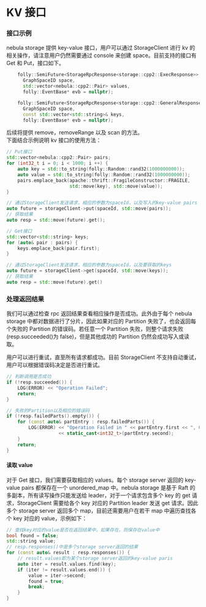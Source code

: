 # KV 接口
### 接口示例
nebula storage 提供 key-value 接口，用户可以通过 StorageClient 进行 kv 的相关操作，请注意用户仍然需要通过 console 来创建 space。目前支持的接口有 Get 和 Put，接口如下。
```cpp
    folly::SemiFuture<StorageRpcResponse<storage::cpp2::ExecResponse>> put(
      GraphSpaceID space,
      std::vector<nebula::cpp2::Pair> values,
      folly::EventBase* evb = nullptr);

    folly::SemiFuture<StorageRpcResponse<storage::cpp2::GeneralResponse>> get(
      GraphSpaceID space,
      const std::vector<std::string>& keys,
      folly::EventBase* evb = nullptr);
```

后续将提供 remove，removeRange 以及 scan 的方法。<br />下面结合示例说明 kv 接口的使用方法：

```cpp
// Put接口
std::vector<nebula::cpp2::Pair> pairs;
for (int32_t i = 0; i < 1000; i ++) {
    auto key = std::to_string(folly::Random::rand32(1000000000));
    auto value = std::to_string(folly::Random::rand32(1000000000));
    pairs.emplace_back(apache::thrift::FragileConstructor::FRAGILE,
                       std::move(key), std::move(value));
}

// 通过StorageClient发送请求，相应的参数为spaceId，以及写入的key-value pairs
auto future = storageClient->put(spaceId, std::move(pairs));
// 获取结果
auto resp = std::move(future).get();
```

```cpp
// Get接口
std::vector<std::string> keys;
for (auto& pair : pairs) {
    keys.emplace_back(pair.first);
}

// 通过StorageClient发送请求，相应的参数为spaceId，以及要获取的keys
auto future = storageClient->get(spaceId, std::move(keys));
// 获取结果
auto resp = std::move(future).get()
```

### 处理返回结果
我们可以通过检查 rpc 返回结果查看相应操作是否成功。此外由于每个 nebula storage 中都对数据进行了分片，因此如果对应的 Partition 失败了，也会返回每个失败的 Partition 的错误码。若任意一个 Partition 失败，则整个请求失败(resp.succeeded()为 false)，但是其他成功的 Partition 仍然会成功写入或读取。

用户可以进行重试，直至所有请求都成功。目前 StorageClient 不支持自动重试，用户可以根据错误码决定是否进行重试。

```cpp
// 判断调用是否成功
if (!resp.succeeded()) {
    LOG(ERROR) << "Operation Failed";
    return;
}

// 失败的Partition以及相应的错误码
if (!resp.failedParts().empty()) {
    for (const auto& partEntry : resp.failedParts()) {
        LOG(ERROR) << "Operation Failed in " << partEntry.first << ", Code: "
                   << static_cast<int32_t>(partEntry.second);
    }
    return;
}
```

#### 读取 value
对于 Get 接口，我们需要获取相应的 values。每个 storage server 返回的 key-value pairs 都保存在一个 unordered_map 中。nebula storage 是基于 Raft 的多副本，所有读写操作只能发送给 leader，对于一个请求包含多个 key 的 get 请求，StorageClient 需要给各个 key 对应的 Partition leader 发送 get 请求。因此多个 storage server 返回多个 map，目前还需要用户在若干 map 中遍历查找各个 key 对应的 value，示例如下：
```cpp
// 查找key对应的value是否在返回结果中，如果存在，则保存在value中
bool found = false;
std::string value;
// resp.responses()中是多个storage server返回的结果
for (const auto& result : resp.responses()) {
    // result.values即为某个storage server返回的key-value paris
    auto iter = result.values.find(key);
    if (iter != result.values.end()) {
        value = iter->second;
        found = true;
        break;
    }
}

```